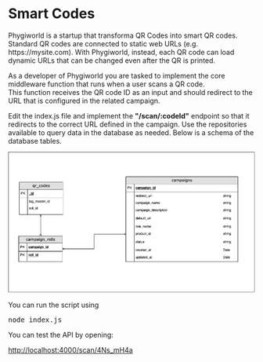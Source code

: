 <h1>Smart Codes</h1>

<p>
  Phygiworld is a startup that transforma QR Codes into smart QR codes.<br />
  Standard QR codes are connected to static web URLs (e.g. https://mysite.com).
  With Phygiworld, instead, each QR code can load dynamic URLs that can be changed even after the QR is printed.
</p>

<p>
  As a developer of Phygiworld you are tasked to implement the core middleware
  function that runs when a user scans a QR code.<br />
  This function receives the QR code ID as an input and should redirect to the URL that
  is configured in the related campaign.</p>

<p>
  Edit the index.js file and implement the <b>"/scan/:codeId"</b> endpoint so that it redirects to the correct URL defined in the campaign.
  Use the repositories available to query data in the database as needed.
  Below is a schema of the database tables.
</p>

<div>
  <img width="800px" src="db-diagram.png" />
</div>

You can run the script using

<pre>node index.js</pre>

You can test the API by opening:

<a href="http://localhost:4000/scan/4Ns_mH4a">http://localhost:4000/scan/4Ns_mH4a</a>
